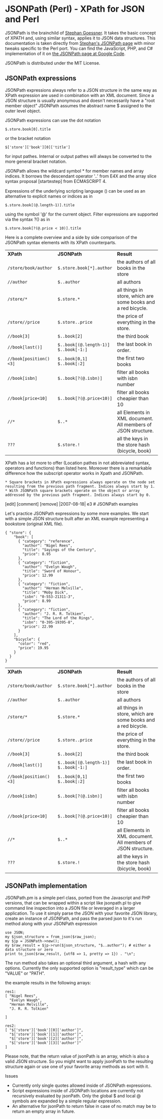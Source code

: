 # JSONPath (Perl) - XPath for JSON and Perl #

JSONPath is the brainchild of [Stephan Goessner](http://goessner.net/). It takes the basic concept of XPATH and, using similar syntax, applies it to JSON data structures. This documentation is taken directly from [Stephan's JSONPath page](http://goessner.net/articles/JsonPath/) with minor tweaks specific to the Perl port. You can find the JavaScript, PHP, and C# implementation of it on [the JSONPath page at Google Code](http://code.google.com/p/jsonpath/).

JSONPath is distributed under the MIT License.

## JSONPath expressions ##

JSONPath expressions always refer to a JSON structure in the same way as XPath expression are used in combination with an XML document. Since a JSON structure is usually anonymous and doesn't necessarily have a "root member object" JSONPath assumes the abstract name $ assigned to the outer level object.

JSONPath expressions can use the dot notation

	$.store.book[0].title

or the bracket notation

	$['store']['book'][0]['title']

for input pathes. Internal or output pathes will always be converted to the more general bracket notation.

JSONPath allows the wildcard symbol * for member names and array indices. It borrows the descendant operator '..' from E4X and the array slice syntax proposal [start:end:step] from ECMASCRIPT 4.

Expressions of the underlying scripting language (<expr>) can be used as an alternative to explicit names or indices as in

	$.store.book[(@.length-1)].title

using the symbol '@' for the current object. Filter expressions are supported via the syntax ?(<boolean expr>) as in

	$.store.book[?(@.price < 10)].title

Here is a complete overview and a side by side comparison of the JSONPath syntax elements with its XPath counterparts.

<table><tr class="evn"><td> <strong>XPath</strong> </td><td> <strong>JSONPath</strong> </td><td> <strong>Result</strong> </td></tr>
<tr class="odd"><td class="lft"><code>/store/book/author</code> </td><td class="lft"><code>$.store.book[*].author</code> </td><td class="lft">the authors of all books in the store </td></tr>
<tr class="evn"><td class="lft"><code>//author</code> </td><td class="lft"><code>$..author</code> </td><td class="lft">all authors </td></tr>
<tr class="odd"><td class="lft"><code>/store/*</code> </td><td class="lft"><code>$.store.*</code> </td><td class="lft">all things in store, which are some books and a red bicycle. </td></tr>
<tr class="evn"><td class="lft"><code>/store//price</code> </td><td class="lft"><code>$.store..price</code> </td><td class="lft">the price of everything in the store. </td></tr>
<tr class="odd"><td class="lft"><code>//book[3]</code> </td><td class="lft"><code>$..book[2]</code> </td><td class="lft">the third book </td></tr>
<tr class="evn"><td class="lft"><code>//book[last()]</code> </td><td class="lft"><code>$..book[(@.length-1)]</code><br>
<code>$..book[-1:]</code> </td><td class="lft">the last book in order. </td></tr>
<tr class="odd"><td class="lft"><code>//book[position()&lt;3]</code> </td><td class="lft"><code>$..book[0,1]</code><br>
<code>$..book[:2]</code> </td><td class="lft">the first two books </td></tr>
<tr class="evn"><td class="lft"><code>//book[isbn]</code> </td><td class="lft"><code>$..book[?(@.isbn)]</code> </td><td class="lft">filter all books with isbn number </td></tr>
<tr class="odd"><td class="lft"><code>//book[price&lt;10]</code> </td><td class="lft"><code>$..book[?(@.price&lt;10)]</code> </td><td class="lft">filter all books cheapier than 10 </td></tr>
<tr class="evn"><td class="lft"><code>//*</code> </td><td class="lft"><code>$..*</code> </td><td class="lft">all Elements in XML document. All members of JSON structure. </td></tr>
<tr class="odd"><td class="lft"><code>???</code> </td><td class="lft"><code>$.store.!</code> </td><td class="lft">all the keys in the store hash (bicycle, book)</td></tr>
</table>

XPath has a lot more to offer (Location pathes in not abbreviated syntax, operators and functions) than listed here. Moreover there is a remarkable difference how the subscript operator works in Xpath and JSONPath.

    * Square brackets in XPath expressions always operate on the node set resulting from the previous path fragment. Indices always start by 1.
    * With JSONPath square brackets operate on the object or array addressed by the previous path fragment. Indices always start by 0. 

 
[edit] [comment] [remove] |2007-08-18| e3 # JSONPath examples

Let's practice JSONPath expressions by some more examples. We start with a simple JSON structure built after an XML example representing a bookstore (original XML file).

	{ "store": {
		"book": [ 
		  { "category": "reference",
			"author": "Nigel Rees",
			"title": "Sayings of the Century",
			"price": 8.95
		  },
		  { "category": "fiction",
			"author": "Evelyn Waugh",
			"title": "Sword of Honour",
			"price": 12.99
		  },
		  { "category": "fiction",
			"author": "Herman Melville",
			"title": "Moby Dick",
			"isbn": "0-553-21311-3",
			"price": 8.99
		  },
		  { "category": "fiction",
			"author": "J. R. R. Tolkien",
			"title": "The Lord of the Rings",
			"isbn": "0-395-19395-8",
			"price": 22.99
		  }
		],
		"bicycle": {
		  "color": "red",
		  "price": 19.95
		}
	  }
	}


<table><tbody><tr class="evn"><td> <strong>XPath</strong> </td><td> <strong>JSONPath</strong> </td><td> <strong>Result</strong> </td></tr>
<tr class="odd"><td class="lft"><code>/store/book/author</code> </td><td class="lft"><code>$.store.book[*].author</code> </td><td class="lft">the authors of all books in the store </td></tr>
<tr class="evn"><td class="lft"><code>//author</code> </td><td class="lft"><code>$..author</code> </td><td class="lft">all authors </td></tr>
<tr class="odd"><td class="lft"><code>/store/*</code> </td><td class="lft"><code>$.store.*</code> </td><td class="lft">all things in store, which are some books and a red bicycle. </td></tr>
<tr class="evn"><td class="lft"><code>/store//price</code> </td><td class="lft"><code>$.store..price</code> </td><td class="lft">the price of everything in the store. </td></tr>
<tr class="odd"><td class="lft"><code>//book[3]</code> </td><td class="lft"><code>$..book[2]</code> </td><td class="lft">the third book </td></tr>
<tr class="evn"><td class="lft"><code>//book[last()]</code> </td><td class="lft"><code>$..book[(@.length-1)]</code><br>
<code>$..book[-1:]</code> </td><td class="lft">the last book in order. </td></tr>
<tr class="odd"><td class="lft"><code>//book[position()&lt;3]</code> </td><td class="lft"><code>$..book[0,1]</code><br>
<code>$..book[:2]</code> </td><td class="lft">the first two books </td></tr>
<tr class="evn"><td class="lft"><code>//book[isbn]</code> </td><td class="lft"><code>$..book[?(@.isbn)]</code> </td><td class="lft">filter all books with isbn number </td></tr>
<tr class="odd"><td class="lft"><code>//book[price&lt;10]</code> </td><td class="lft"><code>$..book[?(@.price&lt;10)]</code> </td><td class="lft">filter all books cheapier than 10 </td></tr>
<tr class="evn"><td class="lft"><code>//*</code> </td><td class="lft"><code>$..*</code> </td><td class="lft">all Elements in XML document. All members of JSON structure. </td></tr>
<tr class="odd"><td class="lft"><code>???</code> </td><td class="lft"><code>$.store.!</code> </td><td class="lft">all the keys in the store hash (bicycle, book)</td></tr>
</tbody></table>

## JSONPath implementation

JSONPath.pm is a simple perl class, ported from the Javascript and PHP versions, that can be wrapped within a script like jsonpath.pl to give command line inspection into a JSON file or leveraged in a larger application. To use it simply parse the JSON with your favorite JSON library, create an instance of JSONPath, and pass the parsed json to it's run method along with your JSONPath expression


    use JSON;
    my $json_structure = from_json($raw_json);
    my $jp = JSONPath->new();
    my $raw_result = $jp->run($json_structure, "$..author"); # either a data structure or zero
    print to_json($raw_result, {utf8 => 1, pretty => 1}) . "\n";

The run method also takes an optional third argument, a hash with any options. Currently the only supported option is "result_type" which can be "VALUE" or "PATH". 

the example results in the following arrays:

	res1:
	[ "Nigel Rees",
	  "Evelyn Waugh",
	  "Herman Melville",
	  "J. R. R. Tolkien"

	]

	res2:
	[ "$['store']['book'][0]['author']",
	  "$['store']['book'][1]['author']",
	  "$['store']['book'][2]['author']",
	  "$['store']['book'][3]['author']"
	]

Please note, that the return value of jsonPath is an array, which is also a valid JSON structure. So you might want to apply jsonPath to the resulting structure again or use one of your favorite array methods as sort with it.
 
Issues

* Currently only single quotes allowed inside of JSONPath expressions.
* Script expressions inside of JSONPath locations are currently not recursively evaluated by jsonPath. Only the global $ and local @ symbols are expanded by a simple regular expression.
* An alternative for jsonPath to return false in case of no match may be to return an empty array in future.


